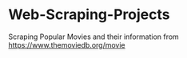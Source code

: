 # Web-Scraping-Projects
Scraping Popular Movies and their information from https://www.themoviedb.org/movie
